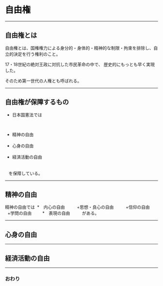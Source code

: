# <span style="color: Black; ">自由権</span>



---


## 自由権とは


自由権とは、国権権力による身分的・身体的・精神的な制限・拘束を排除し、自立的決定を行う権利のこと。

17・18世紀の絶対王政に対抗した市民革命の中で、 歴史的にもっとも早く実現した。

そのため第一世代の人権とも呼ばれる。

---
## 自由権が保障するもの

- 日本国憲法では
   <ul>
   <li>精神の自由</li>
   <li>心身の自由</li>
   <li>経済活動の自由</li>　
   </ul>
    を保障している。

---
## 精神の自由

精神の自由では
  *　内心の自由　　
   +思想・良心の自由　　
   +信仰の自由　　
   +学問の自由　　
  *　表現の自由　　
  
がある。


---
## 心身の自由





---
## 経済活動の自由







---
### おわり
